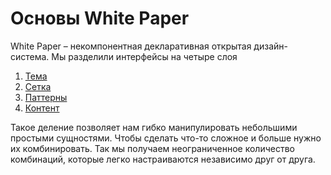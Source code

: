 # Основы White Paper

White Paper – некомпонентная декларативная открытая дизайн-система. Мы разделили интерфейсы на четыре слоя

1. [Тема](theme.md)
2. [Сетка](layout.md)
3. [Паттерны](patterns.md)
4. [Контент](content.md)

Такое деление позволяет нам гибко манипулировать небольшими простыми сущностями. Чтобы сделать что-то сложное и больше нужно их комбинировать. Так мы получаем неограниченное количество комбинаций, которые легко настраиваются независимо друг от друга.